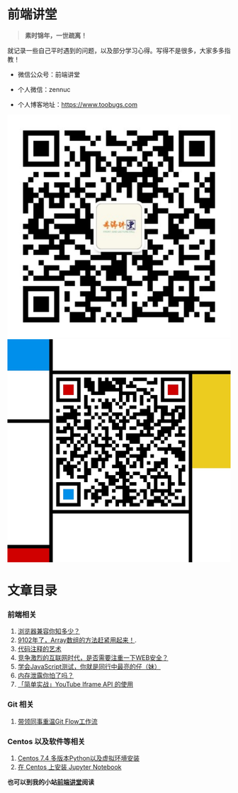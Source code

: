# 前端讲堂

> **素时锦年，一世疏离！**

就记录一些自己平时遇到的问题，以及部分学习心得。写得不是很多，大家多多指教！

* 微信公众号：前端讲堂

* 个人微信：zennuc

* 个人博客地址：https://www.toobugs.com

![qrcode_for_js-say](Images/qrcode_for_js-say.jpg)
![qrcode_for_zennuc](Images/qrcode_for_zennuc.jpg)

# 文章目录

### 前端相关

1. [浏览器兼容你知多少？](https://github.com/js-say/Blog/issues/1)
2. [9102年了，Array数组的方法赶紧用起来！](https://github.com/js-say/Blog/issues/3).
3. [代码注释的艺术](https://github.com/js-say/Blog/issues/6)
4. [竞争激烈的互联网时代，是否需要注重一下WEB安全？](https://github.com/js-say/Blog/issues/2)
5. [学会JavaScript测试，你就是同行中最亮的仔（妹）](https://github.com/js-say/Blog/issues/4)
6. [内存泄露你怕了吗？](https://github.com/js-say/Blog/issues/5)
7. [「简单实战」YouTube Iframe API 的使用](https://github.com/js-say/Blog/issues/10)

### Git 相关

1. [带领同事重温Git Flow工作流](https://github.com/js-say/Blog/issues/9)

### Centos 以及软件等相关

1. [Centos 7.4 多版本Python以及虚拟环境安装](https://github.com/js-say/Blog/issues/8)
2. [在 Centos 上安装 Jupyter Notebook](https://github.com/js-say/Blog/issues/7)





**也可以到我的小站[前端讲堂](https://www.toobugs.com)阅读**
